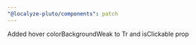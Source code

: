 ```yaml
---
"@localyze-pluto/components": patch
---
```


Added hover colorBackgroundWeak to Tr and isClickable prop
